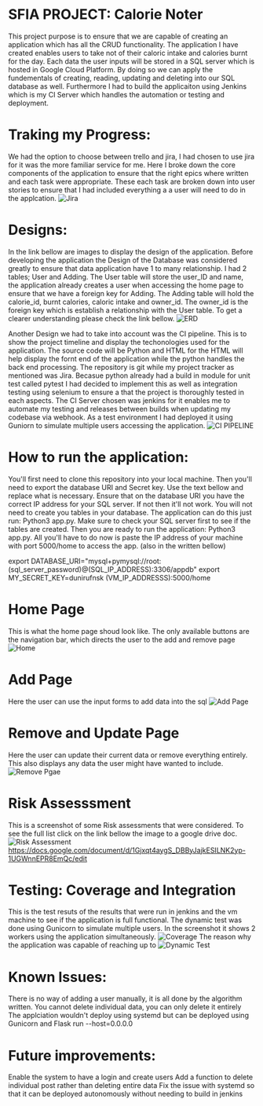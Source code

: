 
# SFIA PROJECT: Calorie Noter
This project purpose is to ensure that we are capable of creating an application which has all the CRUD functionality. The application I have created enables users to take not of their caloric intake and calories burnt for the day. Each data the user inputs will be stored in a SQL server which is hosted in Google Cloud Platform. By doing so we can apply the fundementals of creating, reading, updating and deleting into our SQL database as well. Furthermore I had to build the applicaiton using Jenkins which is my CI Server which handles the automation or testing and deployment.

# Traking my Progress:
We had the option to choose between trello and jira, I had chosen to use jira for it was the more familiar service for me. Here I broke down the core components of the application to ensure that the right epics where written and each task were appropriate. These each task are broken down into user stories to ensure that I had included everything a a user will need to do in the applcation. 
![Jira](images/Jira.PNG)

# Designs:
In the link bellow are images to display the design of the application. Before developing the application the Design of the Database was considered greatly to ensure that data application have 1 to many relationship. I had 2 tables; User and Adding. The User table will store the user_ID and name, the application already creates a user when accessing the home page to ensure that we have a foreign key for Adding. The Adding table will hold the calorie_id, burnt calories, caloric intake and owner_id. The owner_id is the foreign key which is establish a relationship with the User table. To get a clearer understanding please check the link bellow.
![ERD](images/ERD.PNG)

Another Design we had to take into account was the CI pipeline. This is to show the project timeline and display the techonologies used for the application. The source code will be Python and HTML for the HTML will help display the fornt end of the application while the python handles the back end processing. The repository is git while my project tracker as mentioned was Jira. Becasue python already had a build in module for unit test called pytest I had decided to implement this as well as integration testing using selenium to ensure a that the project is thoroughly tested in each aspects. The CI Server chosen was jenkins for it enables me to automate my testing and releases between builds when updating my codebase via webhook. As a test environment I had deployed it using Guniorn to simulate multiple users accessing the application.
![CI PIPELINE](images/CIPipeline.PNG)

# How to run the application:
You'll first need to clone this repository into your local machine. Then you'll need to export the database URI and Secret key. Use the text bellow and replace what is necessary. Ensure that on the database URI you have the correct IP address for your SQL server. If not then it'll not work. You will not need to create you tables in your database. The application can do this just run: Python3 app.py. Make sure to check your SQL server first to see if the tables are created. Then you are ready to run the application: Python3 app.py. All you'll have to do now is paste the IP address of your machine with port 5000/home to access the app. (also in the written bellow)

export DATABASE_URI="mysql+pymysql://root:(sql_server_password)@(SQL_IP_ADDRESS):3306/appdb"
export MY_SECRET_KEY=dunirufnsk
(VM_IP_ADDRESSS):5000/home

# Home Page
This is what the home page shoud look like. The only available buttons are the navigation bar, which directs the user to the add and remove page
![Home](images/Home.PNG)

# Add Page
Here the user can use the input forms to add data into the sql
![Add Page](images/AddPage.PNG)

# Remove and Update Page
Here the user can update their current data or remove everything entirely. This also displays any data the user might have wanted to include.
![Remove Pgae](images/RemoveandUpdatePage.PNG)

# Risk Assesssment
This is a screenshot of some Risk assessments that were considered. To see the full list click on the link bellow the image to a google drive doc.
![Risk Assessment](images/RiskAssessment.PNG)
https://docs.google.com/document/d/1Gjxqt4aygS_DBByJajkESILNK2yp-1UGWnnEPR8EmQc/edit

# Testing: Coverage and Integration
This is the test resuts of the results that were run in jenkins and the vm machine to see if the application is full functional. The dynamic test was done using Gunicorn to simulate multiple users. In the screenshot it shows 2 workers using the application simultaneously.
![Coverage](images/Coverage.PNG)
The reason why the application was capable of reaching up to 
![Dynamic Test](images/DynamicTest.PNG)

# Known Issues:
There is no way of adding a user manually, it is all done by the algorithm written.
You cannot delete individual data, you can only delete it entirely
The applciation wouldn't deploy using systemd but can be deployed using Gunicorn and Flask run --host=0.0.0.0

# Future improvements:
Enable the system to have a login and create users 
Add a function to delete individual post rather than deleting entire data
Fix the issue with systemd so that it can be deployed autonomously without needing to build in jenkins




